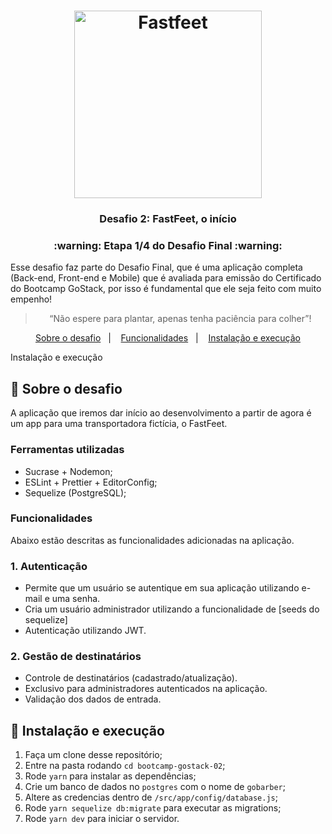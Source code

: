 <h1 align="center">
  <img alt="Fastfeet" title="Fastfeet" src="https://github.com/Rocketseat/bootcamp-gostack-desafio-02/raw/master/.github/logo.png" width="300px" />
</h1>

<h3 align="center">
  Desafio 2: FastFeet, o início
</h3>

<h3 align="center">
  :warning: Etapa 1/4 do Desafio Final :warning:
</h3>

<p>
  Esse desafio faz parte do Desafio Final, que é uma aplicação completa (Back-end, Front-end e Mobile) que é avaliada para emissão do Certificado do Bootcamp GoStack, por isso é fundamental que ele seja feito com muito empenho!
</p>

<blockquote align="center">“Não espere para plantar, apenas tenha paciência para colher”!</blockquote>

<p align="center">
  <a href="#rocket-sobre-o-desafio">Sobre o desafio</a>&nbsp;&nbsp;&nbsp;|&nbsp;&nbsp;&nbsp;
  <a href="#funcionalidades">Funcionalidades</a>&nbsp;&nbsp;&nbsp;|&nbsp;&nbsp;&nbsp;
  <a href="#-instalação-e-execução">Instalação e execução</a>
</p>
Instalação e execução

## :rocket: Sobre o desafio

A aplicação que iremos dar início ao desenvolvimento a partir de agora é um app para uma transportadora fictícia, o FastFeet.

### **Ferramentas utilizadas**

- Sucrase + Nodemon;
- ESLint + Prettier + EditorConfig;
- Sequelize (PostgreSQL);

### **Funcionalidades**

Abaixo estão descritas as funcionalidades adicionadas na aplicação.

### **1. Autenticação**

- Permite que um usuário se autentique em sua aplicação utilizando e-mail e uma senha.
- Cria um usuário administrador utilizando a funcionalidade de [seeds do sequelize]
- Autenticação utilizando JWT.

### **2. Gestão de destinatários**

- Controle de destinatários (cadastrado/atualização).
- Exclusivo para administradores autenticados na aplicação.
- Validação dos dados de entrada.

## 🚀 Instalação e execução

1. Faça um clone desse repositório;
2. Entre na pasta rodando `cd bootcamp-gostack-02`;
3. Rode `yarn` para instalar as dependências;
4. Crie um banco de dados no `postgres` com o nome de `gobarber`;
5. Altere as credencias dentro de `/src/app/config/database.js`;
6. Rode `yarn sequelize db:migrate` para executar as migrations;
7. Rode `yarn dev` para iniciar o servidor.
